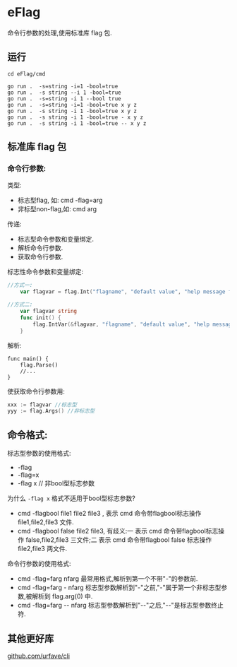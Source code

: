 # eFlag

命令行参数的处理,使用标准库 flag 包.

## 运行
```
cd eFlag/cmd

go run .  -s=string -i=1 -bool=true
go run .  -s string --i 1 -bool=true
go run .  -s=string -i 1 --bool true
go run .  -s=string -i=1 -bool=true x y z
go run .  -s string -i 1 -bool=true x y z
go run .  -s string -i 1 -bool=true - x y z
go run .  -s string -i 1 -bool=true -- x y z
```

## 标准库 flag 包

### 命令行参数:

类型:
- 标志型flag, 如: cmd -flag=arg
- 非标型non-flag,如: cmd arg

传递:
- 标志型命令参数和变量绑定.
- 解析命令行参数.
- 获取命令行参数.

标志性命令参数和变量绑定:

```go
//方式一:
    var flagvar = flag.Int("flagname", "default value", "help message for flagname")

//方式二:
    var flagvar string
    func init() {
        flag.IntVar(&flagvar, "flagname", "default value", "help message for flagname")
    }
```
解析:
```
func main() {
    flag.Parse()
    //...
}
```

使获取命令行参数用:

```go
xxx := flagvar //标志型
yyy := flag.Args() //非标志型
```

## 命令格式:

标志型参数的使用格式:

- -flag
- -flag=x
- -flag x  // 非bool型标志参数

为什么 `-flag x` 格式不适用于bool型标志参数?

- cmd -flagbool file1 file2 file3 , 表示 cmd 命令带flagbool标志操作 file1,file2,file3 文件.
- cmd -flagbool false  file2 file3, 有歧义:一 表示 cmd 命令带flagbool标志操作 false,file2,file3 三文件;二 表示 cmd 命令带flagbool false 标志操作 file2,file3 两文件.

命令行参数的使用格式:

- cmd -flag=farg nfarg
最常用格式,解析到第一个不带"-"的参数前.
- cmd -flag=farg - nfarg
标志型参数解析到"-"之前,"-"属于第一个非标志型参数,被解析到 flag.arg(0) 中.
- cmd -flag=farg -- nfarg
标志型参数解析到"--"之后,"--"是标志型参数终止符.


## 其他更好库

[github.com/urfave/cli][31]

[31]:https://github.com/urfave/cli